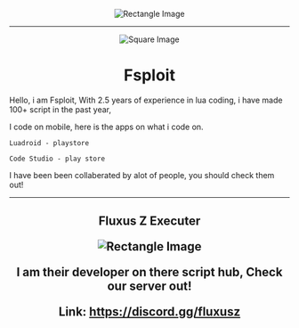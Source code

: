 <!-- Top Image (Rectangle) -->
<p align="center">
  <img src="https://encrypted-tbn0.gstatic.com/images?q=tbn:ANd9GcQejPJj2WBUVx6I7DvkuN9iljGOQaYypJtCEqut1AAUag&s" alt="Rectangle Image">
</p>

---

<!-- Small Square Image with Title -->
<p align="center">
  <img src="https://static-cdn.jtvnw.net/jtv_user_pictures/b5f89331-2859-43a1-b6b3-bc61ab48e0c4-profile_image-150x150.jpeg" alt="Square Image">
</p>

<h1 align="center">Fsploit</h1>

<p align="center">
  
Hello, i am Fsploit, With 2.5 years of experience in lua coding, i have made 100+ script in the past year,

I code on mobile, here is the apps on what i code on.

```
Luadroid - playstore
```

```
Code Studio - play store
```

I have been been collaberated by alot of people, you should check them out!



</p>

---

<!-- Bottom Section with Rectangle Image -->
<h2 align="center">Fluxus Z Executer 


<p align="center">
  <img src="https://encrypted-tbn0.gstatic.com/images?q=tbn:ANd9GcQase5umnpZD68mFr1W725foRqhcst1iC9GVw&usqp=CAU" alt="Rectangle Image">
</p>

<p align="center">

I am their developer on there script hub, Check our server out!
  
Link: https://discord.gg/fluxusz
</p>
